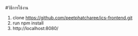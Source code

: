 #วิธีการใช้งาน
1. clone https://github.com/peetphatcharee/ics-frontend.git
2. run npm install
3. http://localhost:8080/
